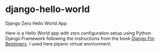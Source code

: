 # django-hello-world
Django Zero Hello World App

Here is a Hello World app with zero configuration setup using Python Django Framework following the instructions from the book [Django For Beginners](https://djangoforbeginners.com/). I used here pipenv virtual environment.
